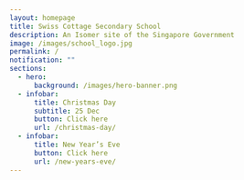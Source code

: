 ```yaml
---
layout: homepage
title: Swiss Cottage Secondary School
description: An Isomer site of the Singapore Government
image: /images/school_logo.jpg
permalink: /
notification: ""
sections:
  - hero:
      background: /images/hero-banner.png
  - infobar:
      title: Christmas Day
      subtitle: 25 Dec
      button: Click here
      url: /christmas-day/
  - infobar:
      title: New Year’s Eve
      button: Click here
      url: /new-years-eve/
---
```

